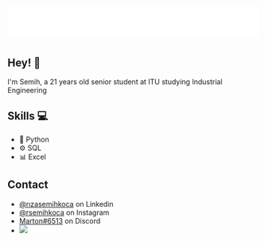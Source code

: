 <h1 align="center">
  <img src="https://raw.githubusercontent.com/rsemihkoca/rsemihkoca/7ca00af1a8ac8f303980607ccf7108f461da285c/name.svg" alt="Rıza Semih Koca" />
</h1>

## Hey! 👋
I'm Semih, a 21 years old senior student at ITU studying Industrial Engineering

## Skills 💻
- 🐍 Python
- ⚙️ SQL
- 📊 Excel

## Contact
- [@rızasemihkoca](https://www.linkedin.com/in/r%C4%B1za-semih-koca/) on Linkedin
- [@rsemihkoca](https://twitter.com/instagram) on Instagram
- [Marton#6513](./) on Discord
- [<img src="https://camo.githubusercontent.com/be08f7a1c998ec3e477fd0d3cc0e7fa39255cce4e77daf537e80c0f33e4d87d0/68747470733a2f2f696d672e736869656c64732e696f2f62616467652f4d6963726f736f66745f4f75746c6f6f6b2d3030373844343f7374796c653d666f722d7468652d6261646765266c6f676f3d6d6963726f736f66742d6f75746c6f6f6b266c6f676f436f6c6f723d7768697465" data-canonical-src="https://img.shields.io/badge/Microsoft_Outlook-0078D4?style=for-the-badge&amp;logo=microsoft-outlook&amp;logoColor=white" href="mailto:rsemihkoca@outlook.com" style="max-width: 100%;">](mail)
